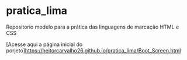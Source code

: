 # pratica_lima
Repositorio modelo para a prática das linguagens de marcação HTML e CSS

[Acesse aqui a página inicial do porjeto]https://heitorcarvalho26.github.io/pratica_lima/Boot_Screen.html